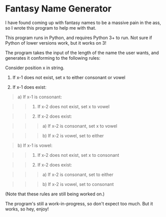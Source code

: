 # Fantasy Name Generator

I have found coming up with fantasy names to be a massive pain in the ass, so I wrote this program to help me with that.

This program runs in Python, and requires Python 3+ to run. Not sure if Python of lower versions work, but it works on 3!

The program takes the input of the length of the name the user wants, and generates it conforming to the following rules:

Consider position x in string.

1) If x-1 does not exist, set x to either consonant or vowel

2) If x-1 does exist:

>a) If x-1 is consonant:

>>1) If x-2 does not exist, set x to vowel

>>2) If x-2 does exist:

>>>a) If x-2 is consonant, set x to vowel

>>>b) If x-2 is vowel, set to either

>b) If x-1 is vowel:

>>1) If x-2 does not exist, set x to consonant

>>2) If x-2 does exist:

>>>a) If x-2 is consonant, set to either

>>>b) If x-2 is vowel, set to consonant

(Note that these rules are still being worked on.)

The program's still a work-in-progress, so don't expect too much. But it works, so hey, enjoy!
